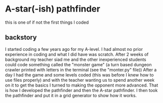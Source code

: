 # A-star(-ish) pathfinder
this is one of if not the first things I coded

## backstory
I started coding a few years ago for my A-level. I had almost no prior experience in coding and what I did have was scratch. After 2 weeks of background my teacher siad me and the other inexperienced students could code something called the "monster game" (a turn based dungeon crawler printed with letters in the terminal (see the "monter.py" file)) After a day I had the game and some levels coded (this was before I knew how to use files properly) and with the teacher wanting us to spend another week on it to get the basics I turned to making the opponent more advanced. That is how I developed the pathfinder and then the A-star pathfinder. I then took the pathfinder and put it in a grid generator to show how it works.
